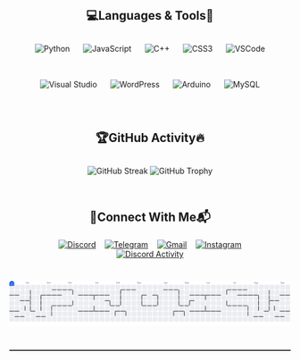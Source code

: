 <!-- Header -->

<!-- Languages & Tools Title -->
<h2 align="center" style="margin-bottom: 30px;">💻Languages & Tools🧠</h2>

<!-- Languages & Tools Icons -->
<div align="center" style="display: flex; justify-content: center; flex-wrap: wrap; gap: 24px; margin-bottom: 50px;">
  <img src="https://cdn.jsdelivr.net/gh/devicons/devicon/icons/python/python-original.svg" height="40" alt="Python" />
  <img src="https://cdn.jsdelivr.net/gh/devicons/devicon/icons/javascript/javascript-original.svg" height="40" alt="JavaScript" />
  <img src="https://cdn.jsdelivr.net/gh/devicons/devicon/icons/cplusplus/cplusplus-original.svg" height="40" alt="C++" />
  <img src="https://cdn.jsdelivr.net/gh/devicons/devicon/icons/css3/css3-original.svg" height="40" alt="CSS3" />
  <img src="https://cdn.jsdelivr.net/gh/devicons/devicon/icons/vscode/vscode-original.svg" height="40" alt="VSCode" />
  <img src="https://cdn.jsdelivr.net/gh/devicons/devicon/icons/visualstudio/visualstudio-plain.svg" height="40" alt="Visual Studio" />
  <img src="https://cdn.jsdelivr.net/gh/devicons/devicon/icons/wordpress/wordpress-original.svg" height="40" alt="WordPress" />
  <img src="https://cdn.jsdelivr.net/gh/devicons/devicon/icons/arduino/arduino-original.svg" height="40" alt="Arduino" />
  <img src="https://cdn.jsdelivr.net/gh/devicons/devicon/icons/mysql/mysql-original.svg" height="40" alt="MySQL" />
</div>

<!-- GitHub Activity Title -->
<h2 align="center" style="margin-bottom: 30px;">🏆GitHub Activity🔥</h2>

<!-- GitHub Activity -->
<div align="center" style="margin-bottom: 40px;">
  <img src="https://streak-stats.demolab.com?user=SirMrY&locale=en&mode=daily&theme=dracula&hide_border=false&border_radius=5&order=3" height="150" alt="GitHub Streak" style="margin-bottom: 20px;" />
  <img src="https://github-profile-trophy.vercel.app?username=SirMrY&theme=dracula&column=-1&row=1&margin-w=8&margin-h=8&no-bg=false&no-frame=false&order=4" height="150" alt="GitHub Trophy" />
</div>


<!-- Contact Section -->
<h2 align="center" style="margin-bottom: 20px;">🤝Connect With Me📬</h2>
<div align="center" style="display: flex; justify-content: center; gap: 16px;">
  <a href="https://discordapp.com/users/sirmry" target="_blank" aria-label="Discord">
    <img src="https://img.shields.io/static/v1?message=Discord&logo=discord&label=&color=7289DA&logoColor=white&labelColor=&style=for-the-badge" height="20" alt="Discord" />
  </a>
  <a href="https://t.me/GreatSaadi" target="_blank" aria-label="Telegram">
    <img src="https://img.shields.io/static/v1?message=Telegram&logo=telegram&label=&color=2CA5E0&logoColor=white&labelColor=&style=for-the-badge" height="20" alt="Telegram" />
  </a>
  <a href="mailto:your-email@gmail.com" aria-label="Gmail">
    <img src="https://img.shields.io/static/v1?message=Gmail&logo=gmail&label=&color=D14836&logoColor=white&labelColor=&style=for-the-badge" height="20" alt="Gmail" />
  </a>
  <a href="https://www.instagram.com/mraryaghw" target="_blank" aria-label="Instagram">
    <img src="https://img.shields.io/static/v1?message=Instagram&logo=instagram&label=&color=E4405F&logoColor=white&labelColor=&style=for-the-badge" height="20" alt="Instagram" />
  </a>
</div>

<!-- Discord Activity -->
<div align="center" style="margin-bottom: 40px;">
  <a href="https://discord.com/users/1067876468031488060" target="_blank">
    <img src="https://lanyard.cnrad.dev/api/1067876468031488060?idleMessage=Go%20touch%20some%20grass&borderRadius=15px&theme=dark&hideBadges=true" alt="Discord Activity" />
  </a>
</div>

<!-- PacMan Contribution Graph -->
<picture style="margin-top: 40px; margin-bottom: 40px;">
  <source media="(prefers-color-scheme: dark)" srcset="https://raw.githubusercontent.com/Sirmry/Sirmry/output/pacman-contribution-graph-dark.svg" />
  <source media="(prefers-color-scheme: light)" srcset="https://raw.githubusercontent.com/Sirmry/Sirmry/output/pacman-contribution-graph.svg" />
  <img alt="PacMan Contribution Graph" src="https://raw.githubusercontent.com/Sirmry/Sirmry/output/pacman-contribution-graph.svg" />
</picture>

<!-- Divider -->
<hr style="border: 0; border-top: 0.5px solid rgba(255,255,255,0.2); margin: 40px 0;" />
